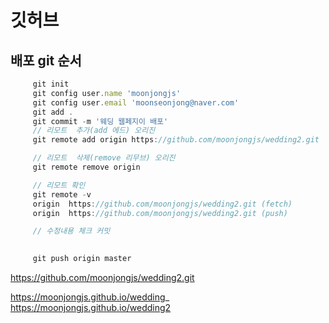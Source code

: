 # 깃허브

## 배포 git 순서
```js
     git init
     git config user.name 'moonjongjs'
     git config user.email 'moonseonjong@naver.com'
     git add .
     git commit -m '웨딩 웹페지이 배포'
     // 리모트  추가(add 에드) 오리진
     git remote add origin https://github.com/moonjongjs/wedding2.git

     // 리모트  삭제(remove 리무브) 오리진
     git remote remove origin

     // 리모트 확인
     git remote -v
     origin  https://github.com/moonjongjs/wedding2.git (fetch)
     origin  https://github.com/moonjongjs/wedding2.git (push)

     // 수정내용 체크 커밋
     

     git push origin master
```
<!-- 배포 저장소(리파지토리) -->
https://github.com/moonjongjs/wedding2.git

<!-- 
배포주소 => 아이디.깃허브.io/리파이지토리이름 
setting => pages => main => save 
=> 1분이상 기다리고 새로고침 그럼 아래 주소가 보인다. 
-->
https://moonjongjs.github.io/wedding_
https://moonjongjs.github.io/wedding2
